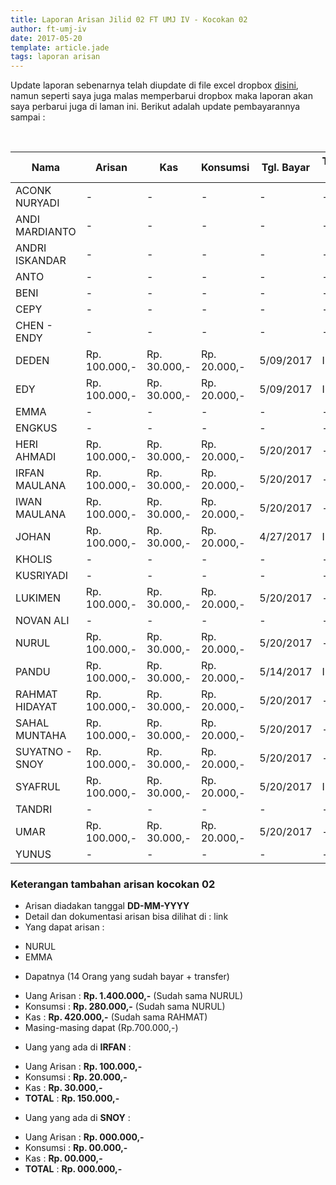 ```yaml
---
title: Laporan Arisan Jilid 02 FT UMJ IV - Kocokan 02
author: ft-umj-iv
date: 2017-05-20
template: article.jade
tags: laporan arisan
---
```


Update laporan sebenarnya telah diupdate di file excel dropbox [disini](https://www.dropbox.com/s/lqrvit24hfh3fot/Arisan%20UMJ%20TechInfo4%20Jilid%2002.xlsx?dl=0), namun seperti saya juga malas memperbarui dropbox maka laporan akan saya perbarui juga di laman ini. Berikut adalah update pembayarannya sampai :

<br/>
<span class="more"></span>


|Nama						| Arisan 		  	| Kas 			| Konsumsi 		| Tgl. Bayar	| Transfered To |
|--------------------------	|-------------------|---------------|---------------|---------------|---------------|
| ACONK NURYADI 			|- 			  		| -				| -				|-				|-				|
| ANDI MARDIANTO 			|- 			  		| -				| -				|-				|-				|
| ANDRI ISKANDAR 			|- 			  		| -				| -				|-				|-				|
| ANTO  						  |- 			  		| -				| -				|-				|-				|
| BENI 						    |- 			  		| -				| -				|-				|-				|
| CEPY 						    |- 			  		| -				| -				|-				|-				|
| CHEN - ENDY 				|- 			  		| -				| -				|-				|-				|
| DEDEN 					    |Rp. 100.000,- 		|Rp. 30.000,-	| Rp. 20.000,-	|5/09/2017		| IRFAN			|
| EDY 						    |Rp. 100.000,- 		|Rp. 30.000,-	| Rp. 20.000,-	|5/09/2017		| IRFAN			|
| EMMA 						    |- 			  		| -				| -				|-				|-				|
| ENGKUS 					    |- 			  		| -				| -				|-				|-				|
| HERI AHMADI 				|Rp. 100.000,- 		|Rp. 30.000,-	| Rp. 20.000,-	|5/20/2017		| -			|
| IRFAN MAULANA 			|Rp. 100.000,- 		|Rp. 30.000,-	| Rp. 20.000,-	|5/20/2017		| -			|
| IWAN MAULANA 				|Rp. 100.000,- 		|Rp. 30.000,-	| Rp. 20.000,-	|5/20/2017		| -			|
| JOHAN 					    |Rp. 100.000,- 		|Rp. 30.000,-	| Rp. 20.000,-	|4/27/2017		| IRFAN			|
| KHOLIS 					    |- 			  		| -				| -				|-				|-				|
| KUSRIYADI 				  |- 			  		| -				| -				|-				|-				|
| LUKIMEN 					  |Rp. 100.000,- 		|Rp. 30.000,-	| Rp. 20.000,-	|5/20/2017		| -			|
| NOVAN ALI 				  |- 			  		| -				| -				|-				|-				|
| NURUL				 		    |Rp. 100.000,- 		|Rp. 30.000,-	| Rp. 20.000,-	|5/20/2017		| -			|
| PANDU 					    |Rp. 100.000,- 		|Rp. 30.000,-	| Rp. 20.000,-	|5/14/2017		| IRFAN			|
| RAHMAT HIDAYAT 			|Rp. 100.000,- 		|Rp. 30.000,-	| Rp. 20.000,-	|5/20/2017		| -			|
| SAHAL MUNTAHA 			|Rp. 100.000,- 		|Rp. 30.000,-	| Rp. 20.000,-	|5/20/2017		| -			|
| SUYATNO - SNOY 			|Rp. 100.000,- 		|Rp. 30.000,-	| Rp. 20.000,-	|5/20/2017		| -			|
| SYAFRUL 					  |Rp. 100.000,- 		|Rp. 30.000,-	| Rp. 20.000,-	|5/20/2017		| IRFAN			|
| TANDRI 					    |- 			  		| -				| -				|-				|-				|
| UMAR 						    |Rp. 100.000,- 		|Rp. 30.000,-	| Rp. 20.000,-	|5/20/2017		| -			|
| YUNUS 					    |- 			  		| -				| -				|-				|-				|



### Keterangan tambahan arisan kocokan 02
+ Arisan diadakan tanggal **DD-MM-YYYY**
+ Detail dan dokumentasi arisan bisa dilihat di : link
+ Yang dapat arisan :
 - NURUL
 - EMMA
+ Dapatnya (14 Orang yang sudah bayar + transfer)
 - Uang Arisan	 : **Rp. 1.400.000,-** (Sudah sama NURUL)
 - Konsumsi 	   : **Rp.   280.000,-** (Sudah sama NURUL)
 - Kas 			     : **Rp.   420.000,-** (Sudah sama RAHMAT)
 - Masing-masing dapat (Rp.700.000,-)
+ Uang yang ada di **IRFAN** :
 - Uang Arisan	 : **Rp.   100.000,-**
 - Konsumsi 	   : **Rp.    20.000,-**
 - Kas 			     : **Rp.    30.000,-**
 - **TOTAL**	   : **Rp.   150.000,-**
+ Uang yang ada di **SNOY** :
 - Uang Arisan	 : **Rp. 000.000,-**
 - Konsumsi 	   : **Rp.  00.000,-**
 - Kas 			     : **Rp.  00.000,-**
 - **TOTAL**	   : **Rp. 000.000,-**
